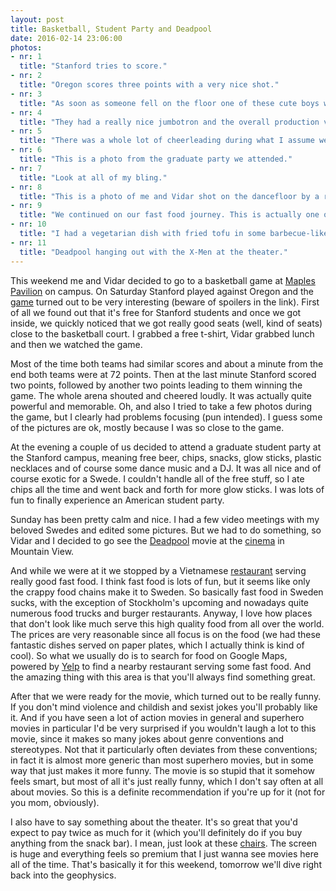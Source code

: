```yaml
---
layout: post
title: Basketball, Student Party and Deadpool
date: 2016-02-14 23:06:00
photos:
- nr: 1
  title: "Stanford tries to score."
- nr: 2
  title: "Oregon scores three points with a very nice shot."
- nr: 3
  title: "As soon as someone fell on the floor one of these cute boys were there a millisecond later to clean up. You have to start from the bottom, right? This one is cleaning the floor during one of the many breaks."
- nr: 4
  title: "They had a really nice jumbotron and the overall production values were really high. The game was sent on television and therefore there were several cameramen filming the game. It's always nice to see some replays during the breaks in the game."
- nr: 5
  title: "There was a whole lot of cheerleading during what I assume were commercial breaks. There was an very energetic student orchestra performing as well, all adding to the very American feeling of the game."
- nr: 6
  title: "This is a photo from the graduate party we attended."
- nr: 7
  title: "Look at all of my bling."
- nr: 8
  title: "This is a photo of me and Vidar shot on the dancefloor by a really nice student with 2 (!) Polaroid cameras."
- nr: 9
  title: "We continued on our fast food journey. This is actually one of my favorite aspects of living here. Everywhere you go there are these places serving amazing fast food at a very reasonable price. This Vietnamese food was really, really good."
- nr: 10
  title: "I had a vegetarian dish with fried tofu in some barbecue-like marinade, noodles, vegetables and a really good soy-based sauce. Oh, and you got a cup of coriander soup as well."
- nr: 11
  title: "Deadpool hanging out with the X-Men at the theater."
---
```


This weekend me and Vidar decided to go to a basketball game at [Maples Pavilion](http://www.gostanford.com/ViewArticle.dbml?ATCLID=208446881) on campus. On Saturday Stanford played against Oregon and the [game](http://www.gostanford.com/ViewArticle.dbml?DB_OEM_ID=30600&ATCLID=210712197) turned out to be very interesting (beware of spoilers in the link). First of all we found out that it's free for Stanford students and once we got inside, we quickly noticed that we got really good seats (well, kind of seats) close to the basketball court. I grabbed a free t-shirt, Vidar grabbed lunch and then we watched the game. 

Most of the time both teams had similar scores and about a minute from the end both teams were at 72 points. Then at the last minute Stanford scored two points, followed by another two points leading to them winning the game. The whole arena shouted and cheered loudly. It was actually quite powerful and memorable. Oh, and also I tried to take a few photos during the game, but I clearly had problems focusing (pun intended). I guess some of the pictures are ok, mostly because I was so close to the game.

At the evening a couple of us decided to attend a graduate student party at the Stanford campus, meaning free beer, chips, snacks, glow sticks, plastic necklaces and of course some dance music and a DJ. It was all nice and of course exotic for a Swede. I couldn't handle all of the free stuff, so I ate chips all the time and went back and forth for more glow sticks. I was lots of fun to finally experience an American student party.

Sunday has been pretty calm and nice. I had a few video meetings with my beloved Swedes and edited some pictures. But we had to do something, so Vidar and I decided to go see the [Deadpool](http://www.imdb.com/title/tt1431045/?ref_=nv_sr_1) movie at the [cinema](http://www.yelp.com/biz/century-cinema-16-mountain-view) in Mountain View. 

And while we were at it we stopped by a Vietnamese [restaurant](http://bigbiteseatery.com) serving really good fast food. I think fast food is lots of fun, but it seems like only the crappy food chains make it to Sweden. So basically fast food in Sweden sucks, with the exception of Stockholm's upcoming and nowadays quite numerous food trucks and burger restaurants. Anyway, I love how places that don't look like much serve this high quality food from all over the world. The prices are very reasonable since all focus is on the food (we had these fantastic dishes served on paper plates, which I actually think is kind of cool). So what we usually do is to search for food on Google Maps, powered by [Yelp](http://www.yelp.com) to find a nearby restaurant serving some fast food. And the amazing thing with this area is that you'll always find something great.

After that we were ready for the movie, which turned out to be really funny. If you don't mind violence and childish and sexist jokes you'll probably like it. And if you have seen a lot of action movies in general and superhero movies in particular I'd be very surprised if you wouldn't laugh a lot to this movie, since it makes so many jokes about genre conventions and stereotypes. Not that it particularly often deviates from these conventions; in fact it is almost more generic than most superhero movies, but in some way that just makes it more funny. The movie is so stupid that it somehow feels smart, but most of all it's just really funny, which I don't say often at all about movies. So this is a definite recommendation if you're up for it (not for you mom, obviously). 

I also have to say something about the theater. It's so great that you'd expect to pay twice as much for it (which you'll definitely do if you buy anything from the snack bar). I mean, just look at these [chairs](http://www.cinemark.com/luxury-loungers.aspx). The screen is huge and everything feels so premium that I just wanna see movies here all of the time. That's basically it for this weekend, tomorrow we'll dive right back into the geophysics.
